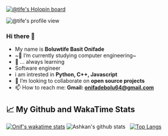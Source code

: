[![@tife's Holopin board](https://holopin.io/api/user/board?user=tife)](https://holopin.io/@tife)

![@tife's profile view](https://komarev.com/ghpvc/?username=onifs10&label=Profile%20views&color=0e75b6&style=flat")

### Hi there 👋
- My name is **Boluwtife Basit Onifade** 
- ~📖 I’m currently studying computer engineering~
- 🌱 ... always learning
-  Software engineer
- i am intrested in **Python, C++, Javascript**
- 👯 I’m looking to collaborate on **open source projects**
- 📫 How to reach me: **Gmail: onifadebolu64@gmail.com**
&nbsp;

## :chart_with_upwards_trend:   My Github and WakaTime Stats
[![Onif's wakatime stats](https://github-readme-stats.vercel.app/api/wakatime?username=onifs10&border_radius=10)](#)
![Ashkan's github stats](https://github-readme-stats.vercel.app/api?username=onifs10&show_icons=true&theme=default&border_radius=10)
&nbsp;
[![Top Langs](https://github-readme-stats.vercel.app/api/top-langs/?username=onifs10&layout=compact&border_radius=10)](https://github.com/onifs10/onifs10)
